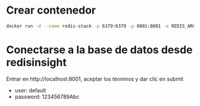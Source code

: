 # Crear contenedor

```sh
docker run -d --name redis-stack -p 6379:6379 -p 8001:8001 -e REDIS_ARGS="--requirepass 123456789Abc"  redis/redis-stack:7.2.0-v6
```

# Conectarse a la base de datos desde redisinsight

Entrar en http://localhost:8001, aceptar los términos y dar clic en submit

- user: default
- password: 123456789Abc
